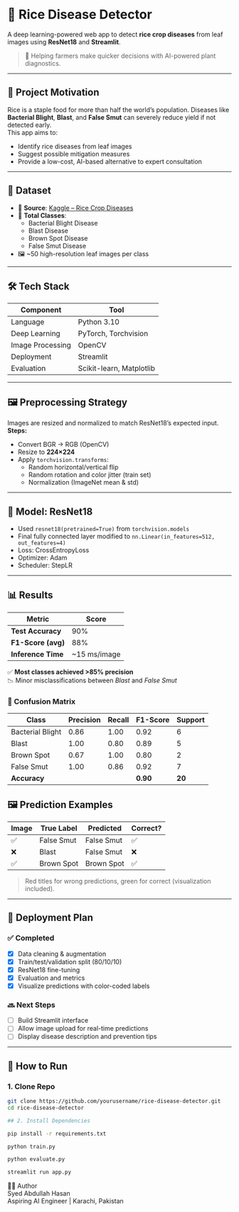 # 🌾 Rice Disease Detector

A deep learning-powered web app to detect **rice crop diseases** from leaf images using **ResNet18** and **Streamlit**.  

> 🚜 Helping farmers make quicker decisions with AI-powered plant diagnostics.

---

## 📌 Project Motivation

Rice is a staple food for more than half the world’s population. Diseases like **Bacterial Blight**, **Blast**, and **False Smut** can severely reduce yield if not detected early.  
This app aims to:
- Identify rice diseases from leaf images
- Suggest possible mitigation measures
- Provide a low-cost, AI-based alternative to expert consultation

---

## 🧠 Dataset

- 📂 **Source**: [Kaggle – Rice Crop Diseases](https://www.kaggle.com/datasets/thegoanpanda/rice-crop-diseases)
- 🔢 **Total Classes**:
  - Bacterial Blight Disease
  - Blast Disease
  - Brown Spot Disease
  - False Smut Disease
- 🖼️ ~50 high-resolution leaf images per class

---

## 🛠️ Tech Stack

| Component   | Tool                      |
|-------------|---------------------------|
| Language    | Python 3.10               |
| Deep Learning | PyTorch, Torchvision     |
| Image Processing | OpenCV                |
| Deployment  | Streamlit                 |
| Evaluation  | Scikit-learn, Matplotlib  |

---

## 🖼️ Preprocessing Strategy

Images are resized and normalized to match ResNet18’s expected input.  
**Steps:**
- Convert BGR → RGB (OpenCV)
- Resize to **224×224**
- Apply `torchvision.transforms`:
  - Random horizontal/vertical flip
  - Random rotation and color jitter (train set)
  - Normalization (ImageNet mean & std)

---

## 🧠 Model: ResNet18

- Used `resnet18(pretrained=True)` from `torchvision.models`
- Final fully connected layer modified to `nn.Linear(in_features=512, out_features=4)`
- Loss: CrossEntropyLoss  
- Optimizer: Adam  
- Scheduler: StepLR  

---

## 📊 Results

| Metric        | Score   |
|---------------|---------|
| **Test Accuracy**  | 90%     |
| **F1-Score (avg)** | 88%     |
| **Inference Time** | ~15 ms/image |

✅ **Most classes achieved >85% precision**  
📉 Minor misclassifications between *Blast* and *False Smut*

### 📌 Confusion Matrix

| Class            | Precision | Recall | F1-Score | Support |
|------------------|-----------|--------|----------|---------|
| Bacterial Blight | 0.86      | 1.00   | 0.92     | 6       |
| Blast            | 1.00      | 0.80   | 0.89     | 5       |
| Brown Spot       | 0.67      | 1.00   | 0.80     | 2       |
| False Smut       | 1.00      | 0.86   | 0.92     | 7       |
| **Accuracy**     |           |        | **0.90** | **20**  |

## 🖼️ Prediction Examples

| Image | True Label | Predicted | Correct? |
|-------|------------|-----------|----------|
| ✅   | False Smut | False Smut | ✅        |
| ❌   | Blast       | False Smut | ❌        |
| ✅   | Brown Spot  | Brown Spot | ✅        |

> Red titles for wrong predictions, green for correct (visualization included).

---

## 🚀 Deployment Plan

### ✅ Completed
- [x] Data cleaning & augmentation  
- [x] Train/test/validation split (80/10/10)  
- [x] ResNet18 fine-tuning  
- [x] Evaluation and metrics  
- [x] Visualize predictions with color-coded labels  

### 🔜 Next Steps
- [ ] Build Streamlit interface  
- [ ] Allow image upload for real-time predictions  
- [ ] Display disease description and prevention tips  

---

## 🧪 How to Run

### 1. Clone Repo
```bash
git clone https://github.com/yourusername/rice-disease-detector.git
cd rice-disease-detector

## 2. Install Dependencies

pip install -r requirements.txt

python train.py

python evaluate.py

streamlit run app.py
```

👨‍💻 Author  
Syed Abdullah Hasan  
Aspiring AI Engineer | Karachi, Pakistan